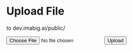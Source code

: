 
# Upload File

to dev.imabig.ai/public/
<form action="https://dev.iambig.ai/public/upload" method="post" enctype="multipart/form-data">
  <input type="file" name="file" required>
  <button type="submit">Upload</button>
</form>
